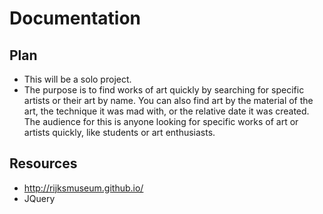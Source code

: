 # Documentation

## Plan
- This will be a solo project.
- The purpose is to find works of art quickly by searching for specific artists or their art by name. You can also find art by the material of the art, the technique it was mad with, or the relative date it was created.  The audience for this is anyone looking for specific works of art or artists quickly, like students or art enthusiasts. 

## Resources
- http://rijksmuseum.github.io/
- JQuery